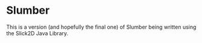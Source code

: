 Slumber
=======

This is a version (and hopefully the final one) of Slumber being written using the Slick2D Java Library.
